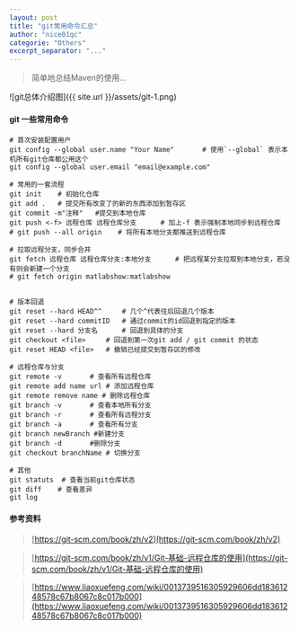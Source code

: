 ```yaml
---
layout: post
title: "git常用命令汇总"
author: "nice01qc"
categorie: "Others"
excerpt_separator: "..."
---
```


> 简单地总结Maven的使用...

![git总体介绍图]({{ site.url }}/assets/git-1.png)

#### git 一些常用命令

```shell
# 首次安装配置用户
git config --global user.name "Your Name"		# 使用`--global` 表示本机所有git仓库都公用这个
git config --global user.email "email@example.com"

# 常用的一套流程
git init	# 初始化仓库 
git add . 	# 提交所有改变了的新的东西添加到暂存区
git commit -m"注释" 	#提交到本地仓库
git push <-f> 远程仓库 远程仓库分支      # 加上-f 表示强制本地同步到远程仓库
# git push --all origin    # 将所有本地分支都推送到远程仓库

# 拉取远程分支，同步合并
git fetch 远程仓库 远程仓库分支:本地分支 		# 把远程某分支拉取到本地分支，若没有则会新建一个分支
# git fetch origin matlabshow:matlabshow


# 版本回退
git reset --hard HEAD^^		# 几个^代表往后回退几个版本 
git reset --hard commitID	# 通过commit的id回退到指定的版本
git reset --hard 分支名      # 回退到具体的分支
git checkout <file>		# 回退到第一次git add / git commit 的状态
git reset HEAD <file> 	# 撤销已经提交到暂存区的修改

# 远程仓库与分支
git remote -v 		# 查看所有远程仓库
git remote add name url	# 添加远程仓库
git remote remove name # 删除远程仓库
git branch -v		# 查看本地所有分支
git branch -r 		# 查看所有远程分支
git branch -a 		# 查看所有分支
git branch newBranch #新建分支
git branch -d 		#删除分支
git checkout branchName # 切换分支

# 其他
git statuts  # 查看当前git仓库状态
git diff 	# 查看差异
git log
```



#### 参考资料

> [https://git-scm.com/book/zh/v2](https://git-scm.com/book/zh/v2)

> [https://git-scm.com/book/zh/v1/Git-基础-远程仓库的使用](https://git-scm.com/book/zh/v1/Git-基础-远程仓库的使用)

> [https://www.liaoxuefeng.com/wiki/0013739516305929606dd18361248578c67b8067c8c017b000](https://www.liaoxuefeng.com/wiki/0013739516305929606dd18361248578c67b8067c8c017b000)
>































